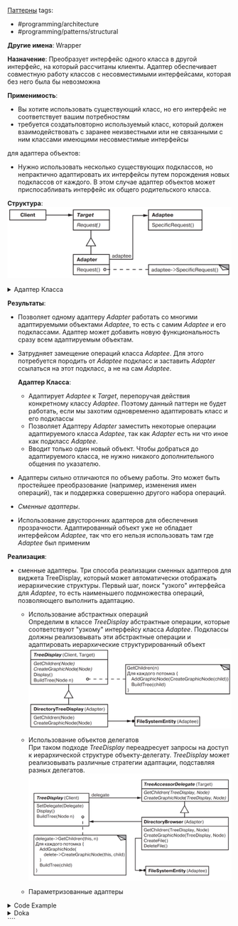 [Паттерны](../../Patterns.md)
tags:

- #programming/architecture
- #programming/patterns/structural

**Другие имена**: Wrapper

**Назначение**: Преобразует интерфейс одного класса в другой интерфейс, на который рассчитаны клиенты. Адаптер обеспечивает совместную работу классов с несовместимыми интерфейсами, которая без него была бы невозможна

**Применимость**:

- Вы хотите использовать существующий класс, но его интерфейс не соответствует вашим потребностям
- требуется создатьповторно используемый класс, который должен взаимодействовать с заранее неизвестными или не связанными с ним классами имеющими несовместимые интерфейсы

для адаптера объектов:

- Нужно использовать несколько существующих подклассов, но непрактично адаптировать их интерфейсы путем порождения новых подклассов от каждого. В этом случае адаптер объектов может приспосабливать интерфейс их общего родительского класса.

**Структура**:
![Adapter](./Adapter.png)

<details>
  <summary>Адаптер Класса</summary>
  
  использует множественное наследование для адаптации одного интерфейса к другому.
  ![Adapter](./ClassAdapter.png)
</details>

**Результаты**:

- Позволяет одному адаптеру _Adapter_ работать со многими адаптируемыми объектами _Adaptee_, то есть с самим _Adaptee_ и его подклассами. Адаптер может добавить новую функциональность сразу всем адаптируемым объектам.
- Затрудняет замещение операций класса _Adaptee_. Для этого потребуется породить от _Adaptee_ подкласс и заставить _Adapter_ ссылаться на этот подкласс, а не на сам _Adaptee_.

  **Адаптер Класса**:

  - Адаптирует _Adaptee_ к _Target_, перепоручая действия конкретному классу _Adaptee_. Поэтому данный паттерн не будет работать, если мы захотим одновременно адаптировать класс и его подклассы
  - Позволяет Адаптеру _Adapter_ заместить некоторые операции адаптируемого класса _Adaptee_, так как _Adapter_ есть ни что иное как подкласс _Adaptee_.
  - Вводит только один новый объект. Чтобы добраться до адаптируемого класса, не нужно никакого дополнительного общения по указателю.

- Адаптеры сильно отличаются по объему работы. Это может быть простейшее преобразование (например, изменения имен операций), так и поддержка совершенно другого набора операций.
- _Сменные адаптеры_.
- Использование двусторонних адаптеров для обеспечения прозрачности. Адаптированный объект уже не обладает интерфейсом _Adaptee_, так что его нельзя использовать там где _Adaptee_ был применим

**Реализация**:

- сменные адаптеры. Три способа реализации сменных адаптеров для виджета TreeDisplay, который может автоматически отображать иерархические структуры.
  Первый шаг, поиск "узкого" интерфейса для _Adaptee_, то есть наименьшего подмножества операций, позволяющего выполнить адаптацию.

  - Использование абстрактных операций  
    Определим в классе _TreeDisplay_ абстрактные операции, которые соответствуют "узкому" интерфейсу класса _Adaptee_. Подклассы должны реализовывать эти абстрактные операции и адаптировать иерархические структурированный объект
    ![Pluggable Adapter With Abstract Operations](./PluggableAdapterWithAbstractOperations.png)
  - Использование объектов делегатов  
    При таком подходе _TreeDisplay_ переадресует запросы на доступ к иерархической структуре объекту-делегату. _TreeDisplay_ может реализовывать различные стратегии адаптации, подставляя разных делегатов.
    ![PluggableAdapterByDelegates](./PluggableAdapterByDelegates.png)

  - Параметризованные адаптеры

<details>
  <summary>Code Example</summary>
  
  ```js
  class Shape { // Target
    constructor() {}
    boundingBox(bottomLeftPoint, topRightPoint) {
      throw new Error('Shape.boundingBox is not implemented');
    }
    createManipulator() {
      throw new Error('Shape.createManipulator is not implemented');
    }
  }
  class TextView { // Adaptee
    constructor() {
      this.x = 1;
      this.y = 2;
      this.width = 3;
      this.height = 4;
    }
    getOrigin() {
      return { x: this.x, y: this.y };
    }
    getExtent() {
      return { width: this.width, height: this.height };
    }
    isEmpty() {
      return this.width === 0 || this.height === 0;
    }
  }
  class TextShape extends Shape { // Adapter
    constructor(textView) {
    super();
    this.textView = textView;
    }
    boundingBox() {
    const { x: bottom, y: left } = this.textView.getOrigin();
    const { width, height } = this.textView.getExtent();
        return {
          bottomLeft: new Point(bottom, left),
          topRight: new Point(bottom + height, left + width),
        };
    }
    createManipulator() {
    return new TextManipulator();
    }
  }
  ```

</details>

<details>
<summary>Doka</summary>
Адаптер — помогает сделать не совместимое API совместимым и использовать его.

```js
// Преобразует из snake_case в camelCase
function responseToWantedAdapter(response) {
  return response.entries.map((entry) => ({
    userName: entry.user_name,
    email: entry.email_address,
    id: entry.ID,
  }));
}
```

</details>
````
